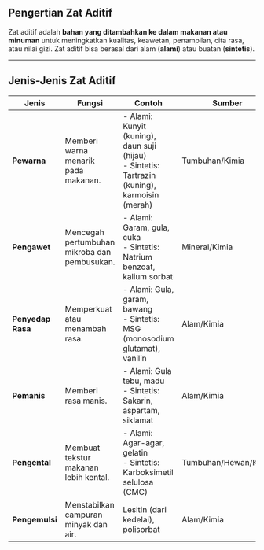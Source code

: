 ## **Pengertian Zat Aditif**

Zat aditif adalah **bahan yang ditambahkan ke dalam makanan atau minuman** untuk meningkatkan kualitas, keawetan, penampilan, cita rasa, atau nilai gizi. Zat aditif bisa berasal dari alam (**alami**) atau buatan (**sintetis**).

---

## **Jenis-Jenis Zat Aditif**

| **Jenis**         | **Fungsi**                                   | **Contoh**                                                                                         | **Sumber**           |
| ----------------- | -------------------------------------------- | -------------------------------------------------------------------------------------------------- | -------------------- |
| **Pewarna**       | Memberi warna menarik pada makanan.          | - Alami: Kunyit (kuning), daun suji (hijau)  <br>- Sintetis: Tartrazin (kuning), karmoisin (merah) | Tumbuhan/Kimia       |
| **Pengawet**      | Mencegah pertumbuhan mikroba dan pembusukan. | - Alami: Garam, gula, cuka  <br>- Sintetis: Natrium benzoat, kalium sorbat                         | Mineral/Kimia        |
| **Penyedap Rasa** | Memperkuat atau menambah rasa.               | - Alami: Gula, garam, bawang  <br>- Sintetis: MSG (monosodium glutamat), vanilin                   | Alam/Kimia           |
| **Pemanis**       | Memberi rasa manis.                          | - Alami: Gula tebu, madu  <br>- Sintetis: Sakarin, aspartam, siklamat                              | Alam/Kimia           |
| **Pengental**     | Membuat tekstur makanan lebih kental.        | - Alami: Agar-agar, gelatin  <br>- Sintetis: Karboksimetil selulosa (CMC)                          | Tumbuhan/Hewan/Kimia |
| **Pengemulsi**    | Menstabilkan campuran minyak dan air.        | Lesitin (dari kedelai), polisorbat                                                                 | Alam/Kimia           |
